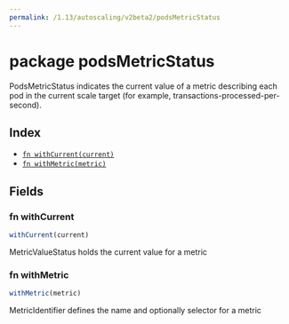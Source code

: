 ```yaml
---
permalink: /1.13/autoscaling/v2beta2/podsMetricStatus
---
```


# package podsMetricStatus

PodsMetricStatus indicates the current value of a metric describing each pod in the current scale target (for example, transactions-processed-per-second).

## Index

* [`fn withCurrent(current)`](#fn-withcurrent)
* [`fn withMetric(metric)`](#fn-withmetric)

## Fields

### fn withCurrent

```ts
withCurrent(current)
```

MetricValueStatus holds the current value for a metric

### fn withMetric

```ts
withMetric(metric)
```

MetricIdentifier defines the name and optionally selector for a metric